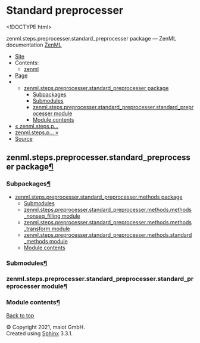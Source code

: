 # Standard preprocesser

&lt;!DOCTYPE html&gt;

zenml.steps.preprocesser.standard\_preprocesser package — ZenML documentation  [ZenML](https://github.com/maiot-io/zenml/tree/0a1978e479aead878d2bc01aeba00118c228e379/docs/sphinx_docs/_build/html/index.html)

*  [Site](https://github.com/maiot-io/zenml/tree/0a1978e479aead878d2bc01aeba00118c228e379/docs/sphinx_docs/_build/html/index.html)
  * Contents:
    * [zenml](https://github.com/maiot-io/zenml/tree/0a1978e479aead878d2bc01aeba00118c228e379/docs/sphinx_docs/_build/html/modules.html)
*  [Page](./)
  * * [zenml.steps.preprocesser.standard\_preprocesser package](./)
      * [Subpackages](./#subpackages)
      * [Submodules](./#submodules)
      * [zenml.steps.preprocesser.standard\_preprocesser.standard\_preprocesser module](./#zenml-steps-preprocesser-standard-preprocesser-standard-preprocesser-module)
      * [Module contents](./#module-contents)
* [ « zenml.steps.p...](../)
* [ zenml.steps.p... »](zenml.steps.preprocesser.standard_preprocesser.methods.md)
*  [Source](https://github.com/maiot-io/zenml/tree/0a1978e479aead878d2bc01aeba00118c228e379/docs/sphinx_docs/_build/html/_sources/zenml.steps.preprocesser.standard_preprocesser.rst.txt)

## zenml.steps.preprocesser.standard\_preprocesser package[¶](./#zenml-steps-preprocesser-standard-preprocesser-package)

### Subpackages[¶](./#subpackages)

* [zenml.steps.preprocesser.standard\_preprocesser.methods package](zenml.steps.preprocesser.standard_preprocesser.methods.md)
  * [Submodules](zenml.steps.preprocesser.standard_preprocesser.methods.md#submodules)
  * [zenml.steps.preprocesser.standard\_preprocesser.methods.methods\_nonseq\_filling module](zenml.steps.preprocesser.standard_preprocesser.methods.md#zenml-steps-preprocesser-standard-preprocesser-methods-methods-nonseq-filling-module)
  * [zenml.steps.preprocesser.standard\_preprocesser.methods.methods\_transform module](zenml.steps.preprocesser.standard_preprocesser.methods.md#zenml-steps-preprocesser-standard-preprocesser-methods-methods-transform-module)
  * [zenml.steps.preprocesser.standard\_preprocesser.methods.standard\_methods module](zenml.steps.preprocesser.standard_preprocesser.methods.md#zenml-steps-preprocesser-standard-preprocesser-methods-standard-methods-module)
  * [Module contents](zenml.steps.preprocesser.standard_preprocesser.methods.md#module-contents)

### Submodules[¶](./#submodules)

### zenml.steps.preprocesser.standard\_preprocesser.standard\_preprocesser module[¶](./#zenml-steps-preprocesser-standard-preprocesser-standard-preprocesser-module)

### Module contents[¶](./#module-contents)

 [Back to top](./)

 © Copyright 2021, maiot GmbH.  
 Created using [Sphinx](http://sphinx-doc.org/) 3.3.1.  


